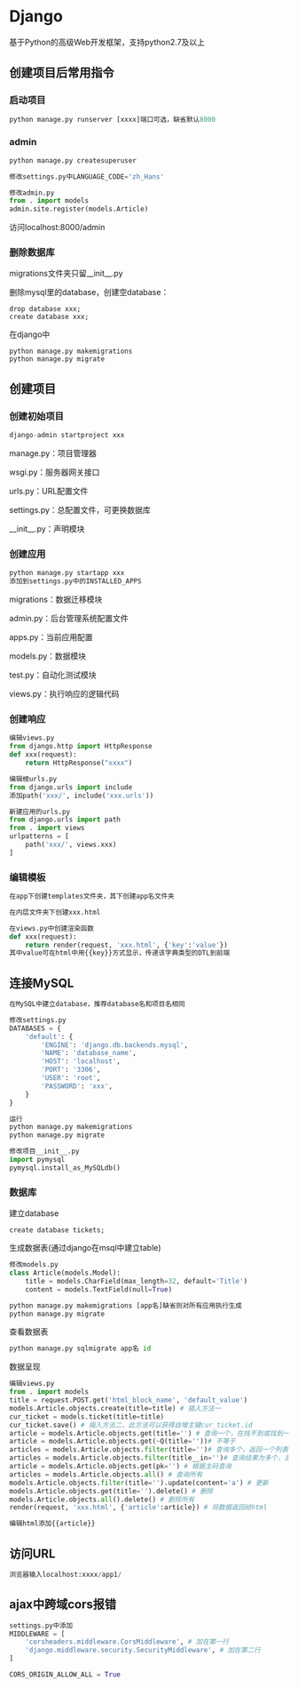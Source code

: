# Django

基于Python的高级Web开发框架，支持python2.7及以上

## 创建项目后常用指令

### 启动项目

``` python
python manage.py runserver [xxxx]端口可选，缺省默认8000
```

### admin

``` python
python manage.py createsuperuser

修改settings.py中LANGUAGE_CODE='zh_Hans'

修改admin.py
from . import models
admin.site.register(models.Article)
```

访问localhost:8000/admin

### 删除数据库

migrations文件夹只留__init__.py

删除mysql里的database，创建空database：

```
drop database xxx;
create database xxx;
```

在django中

```
python manage.py makemigrations
python manage.py migrate
```

## 创建项目

### 创建初始项目

``` python
django-admin startproject xxx
```

manage.py：项目管理器

wsgi.py：服务器网关接口

urls.py：URL配置文件

settings.py：总配置文件，可更换数据库

\_\_init__.py：声明模块

### 创建应用

``` python
python manage.py startapp xxx
添加到settings.py中的INSTALLED_APPS
```

migrations：数据迁移模块

admin.py：后台管理系统配置文件

apps.py：当前应用配置

models.py：数据模块

test.py：自动化测试模块

views.py：执行响应的逻辑代码

### 创建响应

``` python
编辑views.py
from django.http import HttpResponse
def xxx(request):
    return HttpResponse("xxxx")

编辑根urls.py
from django.urls import include
添加path('xxx/', include('xxx.urls'))

新建应用的urls.py
from django.urls import path
from . import views
urlpatterns = [
    path('xxx/', views.xxx)
]
```

### 编辑模板

``` python
在app下创建templates文件夹，其下创建app名文件夹

在内层文件夹下创建xxx.html

在views.py中创建渲染函数
def xxx(request):
    return render(request, 'xxx.html', {'key':'value'})
其中value可在html中用{{key}}方式显示，传递该字典类型的DTL到前端
```

## 连接MySQL

``` python
在MySQL中建立database，推荐database名和项目名相同

修改settings.py
DATABASES = {
    'default': {
        'ENGINE': 'django.db.backends.mysql',
        'NAME': 'database_name',
        'HOST': 'localhost',
        'PORT': '3306',
        'USER': 'root',
        'PASSWORD': 'xxx',
    }
}

运行
python manage.py makemigrations
python manage.py migrate

修改项目__init__.py
import pymysql
pymysql.install_as_MySQLdb()
```

### 数据库
建立database

``` mysql
create database tickets;
```

生成数据表(通过django在msql中建立table)

``` python
修改models.py
class Article(models.Model):
    title = models.CharField(max_length=32, default='Title')
    content = models.TextField(null=True)

python manage.py makemigrations [app名]缺省则对所有应用执行生成
python manage.py migrate
```

查看数据表

``` python
python manage.py sqlmigrate app名 id
```

数据呈现

``` python
编辑views.py
from . import models
title = request.POST.get('html_block_name', 'default_value')
models.Article.objects.create(title=title) # 插入方法一
cur_ticket = models.ticket(title=title)
cur_ticket.save() # 插入方法二，此方法可以获得自增主键cur_ticket.id
article = models.Article.objects.get(title='') # 查询一个，在找不到或找到一个以上时会报错，可用try except判断
article = models.Article.objects.get(~Q(title=''))# 不等于
articles = models.Article.objects.filter(title='')# 查询多个，返回一个列表，通过[]取到
articles = models.Article.objects.filter(title__in='')# 查询结果为多个，且查询条件为列表
article = models.Article.objects.get(pk='') # 根据主码查询
articles = models.Article.objects.all() # 查询所有
models.Article.objects.filter(title='').update(content='a') # 更新
models.Article.objects.get(title='').delete() # 删除
models.Article.objects.all().delete() # 删除所有
render(request, 'xxx.html', {'article':article}) # 将数据返回给html

编辑html添加{{article}}
```

## 访问URL

``` python
浏览器输入localhost:xxxx/app1/
```

## ajax中跨域cors报错
``` python
settings.py中添加
MIDDLEWARE = [
    'corsheaders.middleware.CorsMiddleware', # 加在第一行
    'django.middleware.security.SecurityMiddleware', # 加在第二行
]

CORS_ORIGIN_ALLOW_ALL = True
```
